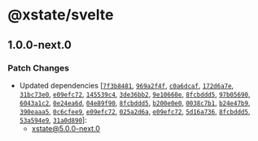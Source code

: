 # @xstate/svelte

## 1.0.0-next.0
### Patch Changes

- Updated dependencies [[`7f3b8481`](https://github.com/statelyai/xstate/commit/7f3b84816564d951b6b29afdd7075256f1f59501), [`969a2f4f`](https://github.com/statelyai/xstate/commit/969a2f4fc0bc9147b9a52da25306e5c13b97f159), [`c0a6dcaf`](https://github.com/statelyai/xstate/commit/c0a6dcafa1a11a5ff1660b57e0728675f155c292), [`172d6a7e`](https://github.com/statelyai/xstate/commit/172d6a7e1e4ab0fa73485f76c52675be8a1f3362), [`31bc73e0`](https://github.com/statelyai/xstate/commit/31bc73e05692f29301f5bb5cb4b87b90773e0ef2), [`e09efc72`](https://github.com/statelyai/xstate/commit/e09efc720f05246b692d0fdf17cf5d8ac0344ee6), [`145539c4`](https://github.com/statelyai/xstate/commit/145539c4cfe1bde5aac247792622428e44342dd6), [`3de36bb2`](https://github.com/statelyai/xstate/commit/3de36bb24e8f59f54d571bf587407b1b6a9856e0), [`9e10660e`](https://github.com/statelyai/xstate/commit/9e10660ec2f1e89cbb09a1094edb4f6b8a273a99), [`8fcbddd5`](https://github.com/statelyai/xstate/commit/8fcbddd51d66716ab1d326d934566a7664a4e175), [`97b05690`](https://github.com/statelyai/xstate/commit/97b05690cd8b30824eb176c813a145d3ef0d2a78), [`6043a1c2`](https://github.com/statelyai/xstate/commit/6043a1c28d21ff8cbabc420a6817a02a1a54fcc8), [`0e24ea6d`](https://github.com/statelyai/xstate/commit/0e24ea6d62a5c1a8b7e365f2252dc930d94997c4), [`04e89f90`](https://github.com/statelyai/xstate/commit/04e89f90f97fe25a45b5908c45f25a513f0fd70f), [`8fcbddd5`](https://github.com/statelyai/xstate/commit/8fcbddd51d66716ab1d326d934566a7664a4e175), [`b200e0e0`](https://github.com/statelyai/xstate/commit/b200e0e0b7123797086080b75abdfcf2fce45253), [`0038c7b1`](https://github.com/statelyai/xstate/commit/0038c7b1e2050fe7262849aab8fdff4a7ce7cf92), [`b24e47b9`](https://github.com/statelyai/xstate/commit/b24e47b9e7a59a5b0527d4386cea3af16c84ca7a), [`390eaaa5`](https://github.com/statelyai/xstate/commit/390eaaa523cb0dd243e39c6300e671606c1e45fc), [`0c6cfee9`](https://github.com/statelyai/xstate/commit/0c6cfee9a6d603aa1756e3a6d0f76d4da1486caf), [`e09efc72`](https://github.com/statelyai/xstate/commit/e09efc720f05246b692d0fdf17cf5d8ac0344ee6), [`025a2d6a`](https://github.com/statelyai/xstate/commit/025a2d6a295359a746bee6ffc2953ccc51a6aaad), [`e09efc72`](https://github.com/statelyai/xstate/commit/e09efc720f05246b692d0fdf17cf5d8ac0344ee6), [`5d16a736`](https://github.com/statelyai/xstate/commit/5d16a73651e97dd0228c5215cb2452a4d9951118), [`8fcbddd5`](https://github.com/statelyai/xstate/commit/8fcbddd51d66716ab1d326d934566a7664a4e175), [`53a594e9`](https://github.com/statelyai/xstate/commit/53a594e9a1b49ccb1121048a5784676f83950024), [`31a0d890`](https://github.com/statelyai/xstate/commit/31a0d890f55d8f0b06772c9fd510b18302b76ebb)]:
  - xstate@5.0.0-next.0
